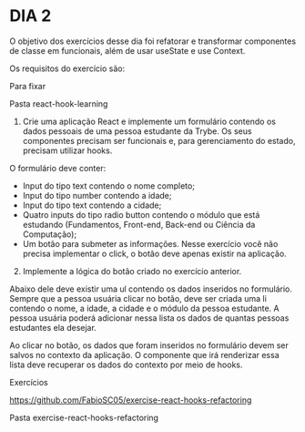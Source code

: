 # DIA 2

O objetivo dos exercícios desse dia foi refatorar e transformar componentes de classe em funcionais, além de usar useState e use Context.

Os requisitos do exercício são:

Para fixar

Pasta react-hook-learning

1. Crie uma aplicação React e implemente um formulário contendo os dados pessoais de uma pessoa estudante da Trybe. Os seus componentes precisam ser funcionais e, para gerenciamento do estado, precisam utilizar hooks.

O formulário deve conter:

  * Input do tipo text contendo o nome completo;
  * Input do tipo number contendo a idade;
  * Input do tipo text contendo a cidade;
  * Quatro inputs do tipo radio button contendo o módulo que está estudando (Fundamentos, Front-end, Back-end ou Ciência da Computação);
  * Um botão para submeter as informações. Nesse exercício você não precisa implementar o click, o botão deve apenas existir na aplicação.

2. Implemente a lógica do botão criado no exercício anterior.

Abaixo dele deve existir uma ul contendo os dados inseridos no formulário. Sempre que a pessoa usuária clicar no botão, deve ser criada uma li contendo o nome, a idade, a cidade e o módulo da pessoa estudante. A pessoa usuária poderá adicionar nessa lista os dados de quantas pessoas estudantes ela desejar.

Ao clicar no botão, os dados que foram inseridos no formulário devem ser salvos no contexto da aplicação. O componente que irá renderizar essa lista deve recuperar os dados do contexto por meio de hooks.

Exercícios

https://github.com/FabioSC05/exercise-react-hooks-refactoring

Pasta exercise-react-hooks-refactoring
